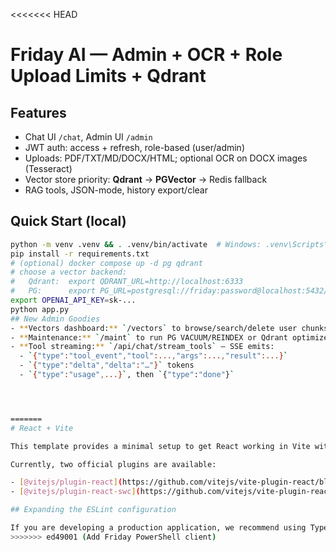 <<<<<<< HEAD
# Friday AI — Admin + OCR + Role Upload Limits + Qdrant

## Features
- Chat UI `/chat`, Admin UI `/admin`
- JWT auth: access + refresh, role-based (user/admin)
- Uploads: PDF/TXT/MD/DOCX/HTML; optional OCR on DOCX images (Tesseract)
- Vector store priority: **Qdrant** → **PGVector** → Redis fallback
- RAG tools, JSON-mode, history export/clear

## Quick Start (local)
```bash
python -m venv .venv && . .venv/bin/activate  # Windows: .venv\Scripts\Activate
pip install -r requirements.txt
# (optional) docker compose up -d pg qdrant
# choose a vector backend:
#   Qdrant:  export QDRANT_URL=http://localhost:6333
#   PG:      export PG_URL=postgresql://friday:password@localhost:5432/fridaydb
export OPENAI_API_KEY=sk-...
python app.py
## New Admin Goodies
- **Vectors dashboard:** `/vectors` to browse/search/delete user chunks and view stats
- **Maintenance:** `/maint` to run PG VACUUM/REINDEX or Qdrant optimize
- **Tool streaming:** `/api/chat/stream_tools` — SSE emits:
  - `{"type":"tool_event","tool":...,"args":...,"result":...}`
  - `{"type":"delta","delta":"…"}` tokens
  - `{"type":"usage",...}`, then `{"type":"done"}`




=======
# React + Vite

This template provides a minimal setup to get React working in Vite with HMR and some ESLint rules.

Currently, two official plugins are available:

- [@vitejs/plugin-react](https://github.com/vitejs/vite-plugin-react/blob/main/packages/plugin-react) uses [Babel](https://babeljs.io/) for Fast Refresh
- [@vitejs/plugin-react-swc](https://github.com/vitejs/vite-plugin-react/blob/main/packages/plugin-react-swc) uses [SWC](https://swc.rs/) for Fast Refresh

## Expanding the ESLint configuration

If you are developing a production application, we recommend using TypeScript with type-aware lint rules enabled. Check out the [TS template](https://github.com/vitejs/vite/tree/main/packages/create-vite/template-react-ts) for information on how to integrate TypeScript and [`typescript-eslint`](https://typescript-eslint.io) in your project.
>>>>>>> ed49001 (Add Friday PowerShell client)
